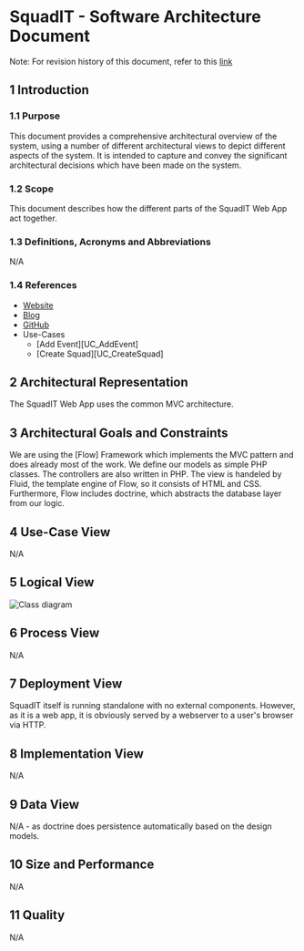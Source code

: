 # SquadIT - Software Architecture Document

Note: For revision history of this document, refer to this [link](https://github.com/PalatinCoder/SquadIT.WebApp/commits/master/Documentation/SAD.md)

## 1 Introduction


### 1.1 Purpose

This document provides a comprehensive architectural overview of the system, using a number of different architectural views to depict different aspects of the system. It is intended to capture and convey the significant architectural decisions which have been made on the system.

### 1.2 Scope

This document describes how the different parts of the SquadIT Web App act together.

### 1.3 Definitions, Acronyms and Abbreviations

N/A

### 1.4 References

* [Website](http://squadit.jan-sl.de/)
* [Blog](http://squadit.jan-sl.de/blog)
* [GitHub](https://github.com/PalatinCoder/SquadIT.WebApp)
* Use-Cases
  + [Add Event][UC_AddEvent]
  + [Create Squad][UC_CreateSquad]

## 2 Architectural Representation

The SquadIT Web App uses the common MVC architecture.

## 3 Architectural Goals and Constraints

We are using the [Flow] Framework which implements the MVC pattern and does already most of the work. We define our models as simple PHP classes. The controllers are also written in PHP. The view is handeled by Fluid, the template engine of Flow, so it consists of HTML and CSS. Furthermore, Flow includes doctrine, which abstracts the database layer from our logic.

## 4 Use-Case View

N/A

## 5 Logical View

![Class diagram](Classdiagram.png)

## 6 Process View

N/A

## 7 Deployment View

SquadIT itself is running standalone with no external components. However, as it is a web app, it is obviously served by a webserver to a user's browser via HTTP.

## 8 Implementation View

N/A

## 9 Data View

N/A - as doctrine does persistence automatically based on the design models.

## 10 Size and Performance

N/A

## 11 Quality

N/A

